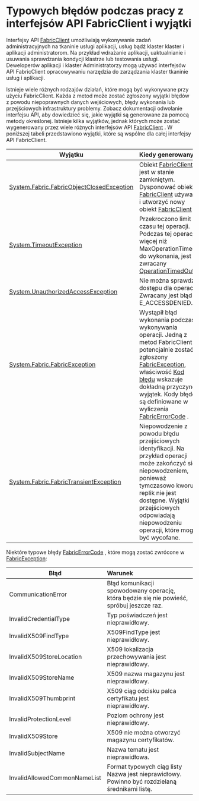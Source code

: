 <properties
   pageTitle="Typowe wyjątki FabricClient generowane | Microsoft Azure"
   description="W tym artykule opisano typowe wyjątki i błędy, które może zostać wygenerowany przez interfejsy API FabricClient podczas wykonywania aplikacji klaster operacji i zarządzania."
   services="service-fabric"
   documentationCenter=".net"
   authors="rwike77"
   manager="timlt"
   editor=""/>

<tags
   ms.service="service-fabric"
   ms.devlang="dotnet"
   ms.topic="article"
   ms.tgt_pltfrm="NA"
   ms.workload="NA"
   ms.date="08/25/2016"
   ms.author="ryanwi"/>

# <a name="common-exceptions-and-errors-when-working-with-the-fabricclient-apis"></a>Typowych błędów podczas pracy z interfejsów API FabricClient i wyjątki
Interfejsy API [FabricClient](https://msdn.microsoft.com/library/system.fabric.fabricclient.aspx) umożliwiają wykonywanie zadań administracyjnych na tkaninie usługi aplikacji, usług bądź klaster klaster i aplikacji administratorom. Na przykład wdrażanie aplikacji, uaktualnianie i usuwania sprawdzania kondycji klastrze lub testowania usługi. Deweloperów aplikacji i klaster Administratorzy mogą używać interfejsów API FabricClient opracowywaniu narzędzia do zarządzania klaster tkaninie usług i aplikacji.

Istnieje wiele różnych rodzajów działań, które mogą być wykonywane przy użyciu FabricClient.  Każda z metod może zostać zgłoszony wyjątki błędów z powodu niepoprawnych danych wejściowych, błędy wykonania lub przejściowych infrastruktury problemy.  Zobacz dokumentacji odwołanie interfejsu API, aby dowiedzieć się, jakie wyjątki są generowane za pomocą metody określonej. Istnieje kilka wyjątków, jednak których może zostać wygenerowany przez wiele różnych interfejsów API [FabricClient](https://msdn.microsoft.com/library/system.fabric.fabricclient.aspx) . W poniższej tabeli przedstawiono wyjątki, które są wspólne dla całej interfejsy API FabricClient.

|Wyjątku| Kiedy generowany|
|---------|:-----------|
|[System.Fabric.FabricObjectClosedException](https://msdn.microsoft.com/library/system.fabric.fabricobjectclosedexception.aspx)|Obiekt [FabricClient](https://msdn.microsoft.com/library/system.fabric.fabricclient.aspx) jest w stanie zamkniętym. Dysponować obiektu [FabricClient](https://msdn.microsoft.com/library/system.fabric.fabricclient.aspx) używasz i utworzyć nowy obiekt [FabricClient](https://msdn.microsoft.com/library/system.fabric.fabricclient.aspx) . |
|[System.TimeoutException](https://msdn.microsoft.com/library/system.timeoutexception.aspx)|Przekroczono limit czasu tej operacji. Podczas tej operacji więcej niż MaxOperationTimeout do wykonania, jest zwracany [OperationTimedOut](https://msdn.microsoft.com/library/system.fabric.fabricerrorcode.aspx) .|
|[System.UnauthorizedAccessException](https://msdn.microsoft.com/en-us/library/system.unauthorizedaccessexception.aspx)|Nie można sprawdzić dostępu dla operacji. Zwracany jest błąd E_ACCESSDENIED.|
|[System.Fabric.FabricException](https://msdn.microsoft.com/library/system.fabric.fabricexception.aspx)|Wystąpił błąd wykonania podczas wykonywania operacji. Jedną z metod FabricClient potencjalnie zostać zgłoszony [FabricException](https://msdn.microsoft.com/library/system.fabric.fabricexception.aspx), właściwość [Kod błędu](https://msdn.microsoft.com/library/system.fabric.fabricexception.errorcode.aspx) wskazuje dokładną przyczynę wyjątek. Kody błędów są definiowane w wyliczenia [FabricErrorCode](https://msdn.microsoft.com/library/system.fabric.fabricerrorcode.aspx) .|
|[System.Fabric.FabricTransientException](https://msdn.microsoft.com/library/system.fabric.fabrictransientexception.aspx)|Niepowodzenie z powodu błędu przejściowych identyfikacji. Na przykład operacji może zakończyć się niepowodzeniem, ponieważ tymczasowo kworum replik nie jest dostępne. Wyjątki przejściowych odpowiadają niepowodzeniu operacji, które mogą być wycofane.|

Niektóre typowe błędy [FabricErrorCode](https://msdn.microsoft.com/library/system.fabric.fabricerrorcode.aspx) , które mogą zostać zwrócone w [FabricException](https://msdn.microsoft.com/library/system.fabric.fabricexception.aspx):

|Błąd| Warunek|
|---------|:-----------|
|CommunicationError|Błąd komunikacji spowodowany operację, która będzie się nie powieść, spróbuj jeszcze raz.|
|InvalidCredentialType|Typ poświadczeń jest nieprawidłowy.|
|InvalidX509FindType|X509FindType jest nieprawidłowy.|
|InvalidX509StoreLocation|X509 lokalizacja przechowywania jest nieprawidłowy.|
|InvalidX509StoreName|X509 nazwa magazynu jest nieprawidłowy.|
|InvalidX509Thumbprint|X509 ciąg odcisku palca certyfikatu jest nieprawidłowy.|
|InvalidProtectionLevel|Poziom ochrony jest nieprawidłowy.|
|InvalidX509Store|X509 nie można otworzyć magazynu certyfikatów.|
|InvalidSubjectName|Nazwa tematu jest nieprawidłowa.|
|InvalidAllowedCommonNameList|Format typowych ciąg listy Nazwa jest nieprawidłowy. Powinno być rozdzielaną średnikami listę.|
